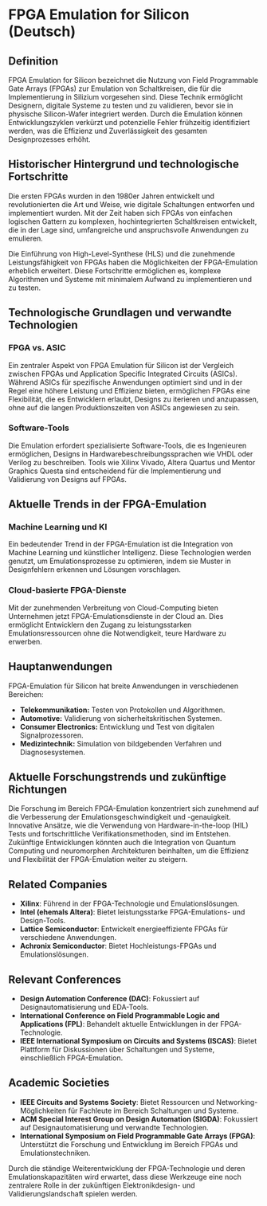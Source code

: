 # FPGA Emulation for Silicon (Deutsch)

## Definition

FPGA Emulation for Silicon bezeichnet die Nutzung von Field Programmable Gate Arrays (FPGAs) zur Emulation von Schaltkreisen, die für die Implementierung in Silizium vorgesehen sind. Diese Technik ermöglicht Designern, digitale Systeme zu testen und zu validieren, bevor sie in physische Silicon-Wafer integriert werden. Durch die Emulation können Entwicklungszyklen verkürzt und potenzielle Fehler frühzeitig identifiziert werden, was die Effizienz und Zuverlässigkeit des gesamten Designprozesses erhöht.

## Historischer Hintergrund und technologische Fortschritte

Die ersten FPGAs wurden in den 1980er Jahren entwickelt und revolutionierten die Art und Weise, wie digitale Schaltungen entworfen und implementiert wurden. Mit der Zeit haben sich FPGAs von einfachen logischen Gattern zu komplexen, hochintegrierten Schaltkreisen entwickelt, die in der Lage sind, umfangreiche und anspruchsvolle Anwendungen zu emulieren.

Die Einführung von High-Level-Synthese (HLS) und die zunehmende Leistungsfähigkeit von FPGAs haben die Möglichkeiten der FPGA-Emulation erheblich erweitert. Diese Fortschritte ermöglichen es, komplexe Algorithmen und Systeme mit minimalem Aufwand zu implementieren und zu testen.

## Technologische Grundlagen und verwandte Technologien

### FPGA vs. ASIC

Ein zentraler Aspekt von FPGA Emulation für Silicon ist der Vergleich zwischen FPGAs und Application Specific Integrated Circuits (ASICs). Während ASICs für spezifische Anwendungen optimiert sind und in der Regel eine höhere Leistung und Effizienz bieten, ermöglichen FPGAs eine Flexibilität, die es Entwicklern erlaubt, Designs zu iterieren und anzupassen, ohne auf die langen Produktionszeiten von ASICs angewiesen zu sein.

### Software-Tools

Die Emulation erfordert spezialisierte Software-Tools, die es Ingenieuren ermöglichen, Designs in Hardwarebeschreibungssprachen wie VHDL oder Verilog zu beschreiben. Tools wie Xilinx Vivado, Altera Quartus und Mentor Graphics Questa sind entscheidend für die Implementierung und Validierung von Designs auf FPGAs.

## Aktuelle Trends in der FPGA-Emulation

### Machine Learning und KI

Ein bedeutender Trend in der FPGA-Emulation ist die Integration von Machine Learning und künstlicher Intelligenz. Diese Technologien werden genutzt, um Emulationsprozesse zu optimieren, indem sie Muster in Designfehlern erkennen und Lösungen vorschlagen.

### Cloud-basierte FPGA-Dienste

Mit der zunehmenden Verbreitung von Cloud-Computing bieten Unternehmen jetzt FPGA-Emulationsdienste in der Cloud an. Dies ermöglicht Entwicklern den Zugang zu leistungsstarken Emulationsressourcen ohne die Notwendigkeit, teure Hardware zu erwerben.

## Hauptanwendungen

FPGA-Emulation für Silicon hat breite Anwendungen in verschiedenen Bereichen:

- **Telekommunikation:** Testen von Protokollen und Algorithmen.
- **Automotive:** Validierung von sicherheitskritischen Systemen.
- **Consumer Electronics:** Entwicklung und Test von digitalen Signalprozessoren.
- **Medizintechnik:** Simulation von bildgebenden Verfahren und Diagnosesystemen.

## Aktuelle Forschungstrends und zukünftige Richtungen

Die Forschung im Bereich FPGA-Emulation konzentriert sich zunehmend auf die Verbesserung der Emulationsgeschwindigkeit und -genauigkeit. Innovative Ansätze, wie die Verwendung von Hardware-in-the-loop (HIL) Tests und fortschrittliche Verifikationsmethoden, sind im Entstehen. Zukünftige Entwicklungen könnten auch die Integration von Quantum Computing und neuromorphen Architekturen beinhalten, um die Effizienz und Flexibilität der FPGA-Emulation weiter zu steigern.

## Related Companies

- **Xilinx**: Führend in der FPGA-Technologie und Emulationslösungen.
- **Intel (ehemals Altera)**: Bietet leistungsstarke FPGA-Emulations- und Design-Tools.
- **Lattice Semiconductor**: Entwickelt energieeffiziente FPGAs für verschiedene Anwendungen.
- **Achronix Semiconductor**: Bietet Hochleistungs-FPGAs und Emulationslösungen.

## Relevant Conferences

- **Design Automation Conference (DAC)**: Fokussiert auf Designautomatisierung und EDA-Tools.
- **International Conference on Field Programmable Logic and Applications (FPL)**: Behandelt aktuelle Entwicklungen in der FPGA-Technologie.
- **IEEE International Symposium on Circuits and Systems (ISCAS)**: Bietet Plattform für Diskussionen über Schaltungen und Systeme, einschließlich FPGA-Emulation.

## Academic Societies

- **IEEE Circuits and Systems Society**: Bietet Ressourcen und Networking-Möglichkeiten für Fachleute im Bereich Schaltungen und Systeme.
- **ACM Special Interest Group on Design Automation (SIGDA)**: Fokussiert auf Designautomatisierung und verwandte Technologien.
- **International Symposium on Field Programmable Gate Arrays (FPGA)**: Unterstützt die Forschung und Entwicklung im Bereich FPGAs und Emulationstechniken.

Durch die ständige Weiterentwicklung der FPGA-Technologie und deren Emulationskapazitäten wird erwartet, dass diese Werkzeuge eine noch zentralere Rolle in der zukünftigen Elektronikdesign- und Validierungslandschaft spielen werden.